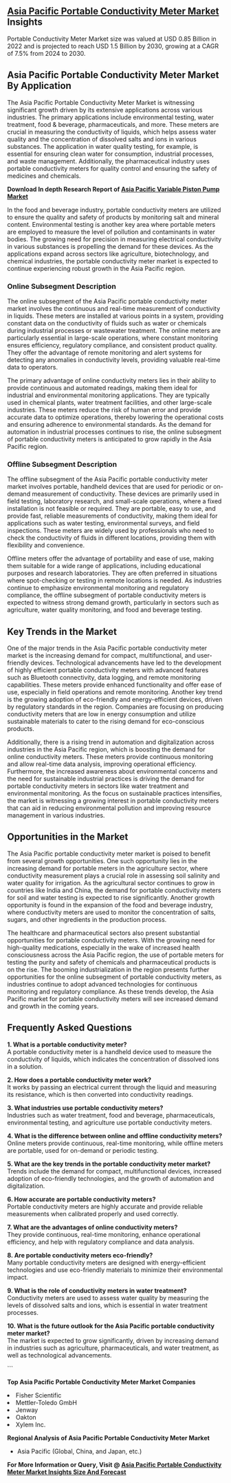 <h2><a href="https://www.verifiedmarketreports.com/download-sample/?rid=353512&amp;utm_source=Github-Feb&amp;utm_medium=225" target="_blank">Asia Pacific Portable Conductivity Meter Market</a> Insights</h2><p>Portable Conductivity Meter Market size was valued at USD 0.85 Billion in 2022 and is projected to reach USD 1.5 Billion by 2030, growing at a CAGR of 7.5% from 2024 to 2030.</p><p><h2>Asia Pacific Portable Conductivity Meter Market By Application</h2> <p>The Asia Pacific Portable Conductivity Meter Market is witnessing significant growth driven by its extensive applications across various industries. The primary applications include environmental testing, water treatment, food & beverage, pharmaceuticals, and more. These meters are crucial in measuring the conductivity of liquids, which helps assess water quality and the concentration of dissolved salts and ions in various substances. The application in water quality testing, for example, is essential for ensuring clean water for consumption, industrial processes, and waste management. Additionally, the pharmaceutical industry uses portable conductivity meters for quality control and ensuring the safety of medicines and chemicals. <p><strong>Download In depth Research Report of <a href="https://www.verifiedmarketreports.com/download-sample/?rid=236118&amp;utm_source=Pulse-Dec&amp;utm_medium=225" target="_blank">Asia Pacific Variable Piston Pump Market</a></strong></p></p> <p>In the food and beverage industry, portable conductivity meters are utilized to ensure the quality and safety of products by monitoring salt and mineral content. Environmental testing is another key area where portable meters are employed to measure the level of pollution and contaminants in water bodies. The growing need for precision in measuring electrical conductivity in various substances is propelling the demand for these devices. As the applications expand across sectors like agriculture, biotechnology, and chemical industries, the portable conductivity meter market is expected to continue experiencing robust growth in the Asia Pacific region.</p> <h3>Online Subsegment Description</h3> <p>The online subsegment of the Asia Pacific portable conductivity meter market involves the continuous and real-time measurement of conductivity in liquids. These meters are installed at various points in a system, providing constant data on the conductivity of fluids such as water or chemicals during industrial processes or wastewater treatment. The online meters are particularly essential in large-scale operations, where constant monitoring ensures efficiency, regulatory compliance, and consistent product quality. They offer the advantage of remote monitoring and alert systems for detecting any anomalies in conductivity levels, providing valuable real-time data to operators. <p>The primary advantage of online conductivity meters lies in their ability to provide continuous and automated readings, making them ideal for industrial and environmental monitoring applications. They are typically used in chemical plants, water treatment facilities, and other large-scale industries. These meters reduce the risk of human error and provide accurate data to optimize operations, thereby lowering the operational costs and ensuring adherence to environmental standards. As the demand for automation in industrial processes continues to rise, the online subsegment of portable conductivity meters is anticipated to grow rapidly in the Asia Pacific region.</p> <h3>Offline Subsegment Description</h3> <p>The offline subsegment of the Asia Pacific portable conductivity meter market involves portable, handheld devices that are used for periodic or on-demand measurement of conductivity. These devices are primarily used in field testing, laboratory research, and small-scale operations, where a fixed installation is not feasible or required. They are portable, easy to use, and provide fast, reliable measurements of conductivity, making them ideal for applications such as water testing, environmental surveys, and field inspections. These meters are widely used by professionals who need to check the conductivity of fluids in different locations, providing them with flexibility and convenience. <p>Offline meters offer the advantage of portability and ease of use, making them suitable for a wide range of applications, including educational purposes and research laboratories. They are often preferred in situations where spot-checking or testing in remote locations is needed. As industries continue to emphasize environmental monitoring and regulatory compliance, the offline subsegment of portable conductivity meters is expected to witness strong demand growth, particularly in sectors such as agriculture, water quality monitoring, and food and beverage testing.</p> <h2>Key Trends in the Market</h2> <p>One of the major trends in the Asia Pacific portable conductivity meter market is the increasing demand for compact, multifunctional, and user-friendly devices. Technological advancements have led to the development of highly efficient portable conductivity meters with advanced features such as Bluetooth connectivity, data logging, and remote monitoring capabilities. These meters provide enhanced functionality and offer ease of use, especially in field operations and remote monitoring. Another key trend is the growing adoption of eco-friendly and energy-efficient devices, driven by regulatory standards in the region. Companies are focusing on producing conductivity meters that are low in energy consumption and utilize sustainable materials to cater to the rising demand for eco-conscious products.</p> <p>Additionally, there is a rising trend in automation and digitalization across industries in the Asia Pacific region, which is boosting the demand for online conductivity meters. These meters provide continuous monitoring and allow real-time data analysis, improving operational efficiency. Furthermore, the increased awareness about environmental concerns and the need for sustainable industrial practices is driving the demand for portable conductivity meters in sectors like water treatment and environmental monitoring. As the focus on sustainable practices intensifies, the market is witnessing a growing interest in portable conductivity meters that can aid in reducing environmental pollution and improving resource management in various industries.</p> <h2>Opportunities in the Market</h2> <p>The Asia Pacific portable conductivity meter market is poised to benefit from several growth opportunities. One such opportunity lies in the increasing demand for portable meters in the agriculture sector, where conductivity measurement plays a crucial role in assessing soil salinity and water quality for irrigation. As the agricultural sector continues to grow in countries like India and China, the demand for portable conductivity meters for soil and water testing is expected to rise significantly. Another growth opportunity is found in the expansion of the food and beverage industry, where conductivity meters are used to monitor the concentration of salts, sugars, and other ingredients in the production process.</p> <p>The healthcare and pharmaceutical sectors also present substantial opportunities for portable conductivity meters. With the growing need for high-quality medications, especially in the wake of increased health consciousness across the Asia Pacific region, the use of portable meters for testing the purity and safety of chemicals and pharmaceutical products is on the rise. The booming industrialization in the region presents further opportunities for the online subsegment of portable conductivity meters, as industries continue to adopt advanced technologies for continuous monitoring and regulatory compliance. As these trends develop, the Asia Pacific market for portable conductivity meters will see increased demand and growth in the coming years.</p> <h2>Frequently Asked Questions</h2> <p><strong>1. What is a portable conductivity meter?</strong><br> A portable conductivity meter is a handheld device used to measure the conductivity of liquids, which indicates the concentration of dissolved ions in a solution.</p> <p><strong>2. How does a portable conductivity meter work?</strong><br> It works by passing an electrical current through the liquid and measuring its resistance, which is then converted into conductivity readings.</p> <p><strong>3. What industries use portable conductivity meters?</strong><br> Industries such as water treatment, food and beverage, pharmaceuticals, environmental testing, and agriculture use portable conductivity meters.</p> <p><strong>4. What is the difference between online and offline conductivity meters?</strong><br> Online meters provide continuous, real-time monitoring, while offline meters are portable, used for on-demand or periodic testing.</p> <p><strong>5. What are the key trends in the portable conductivity meter market?</strong><br> Trends include the demand for compact, multifunctional devices, increased adoption of eco-friendly technologies, and the growth of automation and digitalization.</p> <p><strong>6. How accurate are portable conductivity meters?</strong><br> Portable conductivity meters are highly accurate and provide reliable measurements when calibrated properly and used correctly.</p> <p><strong>7. What are the advantages of online conductivity meters?</strong><br> They provide continuous, real-time monitoring, enhance operational efficiency, and help with regulatory compliance and data analysis.</p> <p><strong>8. Are portable conductivity meters eco-friendly?</strong><br> Many portable conductivity meters are designed with energy-efficient technologies and use eco-friendly materials to minimize their environmental impact.</p> <p><strong>9. What is the role of conductivity meters in water treatment?</strong><br> Conductivity meters are used to assess water quality by measuring the levels of dissolved salts and ions, which is essential in water treatment processes.</p> <p><strong>10. What is the future outlook for the Asia Pacific portable conductivity meter market?</strong><br> The market is expected to grow significantly, driven by increasing demand in industries such as agriculture, pharmaceuticals, and water treatment, as well as technological advancements.</p> ```</p><p><strong>Top Asia Pacific Portable Conductivity Meter Market Companies</strong></p><div data-test-id=""><p><li>Fisher Scientific</li><li> Mettler-Toledo GmbH</li><li> Jenway</li><li> Oakton</li><li> Xylem Inc.</li></p><div><strong>Regional Analysis of&nbsp;Asia Pacific Portable Conductivity Meter Market</strong></div><ul><li dir="ltr"><p dir="ltr">Asia Pacific (Global, China, and Japan, etc.)</p></li></ul><p><strong>For More Information or Query, Visit @&nbsp;</strong><strong><a href="https://www.verifiedmarketreports.com/product/portable-conductivity-meter-market/?utm_source=Github-Feb&amp;utm_medium=225" target="_blank">Asia Pacific Portable Conductivity Meter Market Insights Size And Forecast</a></strong></p></div><h2>&nbsp;</h2><div data-test-id="">&nbsp;</div>

